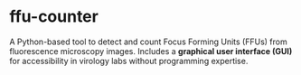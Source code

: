 # ffu-counter
A Python-based tool to detect and count Focus Forming Units (FFUs) from fluorescence microscopy images. Includes a **graphical user interface (GUI)** for accessibility in virology labs without programming expertise.
